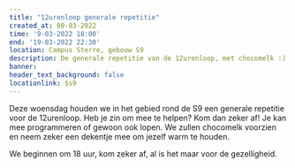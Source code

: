 ```yaml
---
title: "12urenloop generale repetitie"
created_at: 08-03-2022
time: '9-03-2022 18:00'
end: '19-03-2022 22:30'
location: Campus Sterre, gebouw S9
description: De generale repetitie van de 12urenloop, met chocomelk :)
banner:
header_text_background: false
locationlink: $s9
---
```



Deze woensdag houden we in het gebied rond de S9 een generale repetitie voor de 12urenloop. Heb je zin om mee te helpen? Kom dan zeker af!
Je kan mee programmeren of gewoon ook lopen.
We zullen chocomelk voorzien en neem zeker een dekentje mee om jezelf warm te houden.

We beginnen om 18 uur, kom zeker af, al is het maar voor de gezelligheid.
